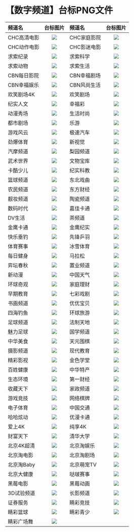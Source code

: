 # 【数字频道】台标PNG文件
|频道名|台标图片|频道名|台标图片|
|:---|:---:|:---|:---:|
|CHC高清电影|<img src="https://raw.githubusercontent.com/love599/TVlogo/main/logo/数字/CHC高清电影.png">|CHC家庭影院|<img src="https://raw.githubusercontent.com/love599/TVlogo/main/logo/数字/CHC家庭影院.png">|
|CHC动作电影|<img src="https://raw.githubusercontent.com/love599/TVlogo/main/logo/数字/CHC动作电影.png">|CHC影迷电影|<img src="https://raw.githubusercontent.com/love599/TVlogo/main/logo/数字/CHC影迷电影.png">|
|求索纪录|<img src="https://raw.githubusercontent.com/love599/TVlogo/main/logo/数字/求索纪录.png">|求索科学|<img src="https://raw.githubusercontent.com/love599/TVlogo/main/logo/数字/求索科学.png">|
|求索动物|<img src="https://raw.githubusercontent.com/love599/TVlogo/main/logo/数字/求索动物.png">|求索生活|<img src="https://raw.githubusercontent.com/love599/TVlogo/main/logo/数字/求索生活.png">|
|CBN每日影院|<img src="https://raw.githubusercontent.com/love599/TVlogo/main/logo/数字/CBN每日影院.png">|CBN幸福剧场|<img src="https://raw.githubusercontent.com/love599/TVlogo/main/logo/数字/CBN幸福剧场.png">|
|CBN幸福娱乐|<img src="https://raw.githubusercontent.com/love599/TVlogo/main/logo/数字/CBN幸福娱乐.png">|CBN风尚生活|<img src="https://raw.githubusercontent.com/love599/TVlogo/main/logo/数字/CBN风尚生活.png">|
|欢笑剧场4K|<img src="https://raw.githubusercontent.com/love599/TVlogo/main/logo/数字/欢笑剧场4K.png">|欢笑剧场|<img src="https://raw.githubusercontent.com/love599/TVlogo/main/logo/数字/欢笑剧场.png">|
|纪实人文|<img src="https://raw.githubusercontent.com/love599/TVlogo/main/logo/数字/纪实人文.png">|幸福彩|<img src="https://raw.githubusercontent.com/love599/TVlogo/main/logo/数字/幸福彩.png">|
|动漫秀场|<img src="https://raw.githubusercontent.com/love599/TVlogo/main/logo/数字/动漫秀场.png">|生活时尚|<img src="https://raw.githubusercontent.com/love599/TVlogo/main/logo/数字/生活时尚.png">|
|都市剧场|<img src="https://raw.githubusercontent.com/love599/TVlogo/main/logo/数字/都市剧场.png">|乐游|<img src="https://raw.githubusercontent.com/love599/TVlogo/main/logo/数字/乐游.png">|
|游戏风云|<img src="https://raw.githubusercontent.com/love599/TVlogo/main/logo/数字/游戏风云.png">|极速汽车|<img src="https://raw.githubusercontent.com/love599/TVlogo/main/logo/数字/极速汽车.png">|
|劲爆体育|<img src="https://raw.githubusercontent.com/love599/TVlogo/main/logo/数字/劲爆体育.png">|新视觉|<img src="https://raw.githubusercontent.com/love599/TVlogo/main/logo/数字/新视觉.png">|
|汽摩频道|<img src="https://raw.githubusercontent.com/love599/TVlogo/main/logo/数字/汽摩频道.png">|梨园频道|<img src="https://raw.githubusercontent.com/love599/TVlogo/main/logo/数字/梨园频道.png">|
|武术世界|<img src="https://raw.githubusercontent.com/love599/TVlogo/main/logo/数字/武术世界.png">|文物宝库|<img src="https://raw.githubusercontent.com/love599/TVlogo/main/logo/数字/文物宝库.png">|
|卡酷少儿|<img src="https://raw.githubusercontent.com/love599/TVlogo/main/logo/数字/卡酷少儿.png">|纪实科教|<img src="https://raw.githubusercontent.com/love599/TVlogo/main/logo/数字/纪实科教.png">|
|篮球频道|<img src="https://raw.githubusercontent.com/love599/TVlogo/main/logo/数字/篮球频道.png">|东北戏曲|<img src="https://raw.githubusercontent.com/love599/TVlogo/main/logo/数字/东北戏曲.png">|
|农民频道|<img src="https://raw.githubusercontent.com/love599/TVlogo/main/logo/数字/农民频道.png">|东方财经|<img src="https://raw.githubusercontent.com/love599/TVlogo/main/logo/数字/东方财经.png">|
|靓妆频道|<img src="https://raw.githubusercontent.com/love599/TVlogo/main/logo/数字/靓妆频道.png">|陶瓷频道|<img src="https://raw.githubusercontent.com/love599/TVlogo/main/logo/数字/陶瓷频道.png">|
|数码时代|<img src="https://raw.githubusercontent.com/love599/TVlogo/main/logo/数字/数码时代.png">|嘉佳卡通|<img src="https://raw.githubusercontent.com/love599/TVlogo/main/logo/数字/嘉佳卡通.png">|
|DV生活|<img src="https://raw.githubusercontent.com/love599/TVlogo/main/logo/数字/DV生活.png">|茶频道|<img src="https://raw.githubusercontent.com/love599/TVlogo/main/logo/数字/茶频道.png">|
|金鹰卡通|<img src="https://raw.githubusercontent.com/love599/TVlogo/main/logo/数字/金鹰卡通.png">|金鹰纪实|<img src="https://raw.githubusercontent.com/love599/TVlogo/main/logo/数字/金鹰纪实.png">|
|快乐垂钓|<img src="https://raw.githubusercontent.com/love599/TVlogo/main/logo/数字/快乐垂钓.png">|先锋乒羽|<img src="https://raw.githubusercontent.com/love599/TVlogo/main/logo/数字/先锋乒羽.png">|
|体育赛事|<img src="https://raw.githubusercontent.com/love599/TVlogo/main/logo/数字/体育赛事.png">|冰雪体育|<img src="https://raw.githubusercontent.com/love599/TVlogo/main/logo/数字/冰雪体育.png">|
|每日健身|<img src="https://raw.githubusercontent.com/love599/TVlogo/main/logo/数字/每日健身.png">|马拉松|<img src="https://raw.githubusercontent.com/love599/TVlogo/main/logo/数字/马拉松.png">|
|弈坛春秋|<img src="https://raw.githubusercontent.com/love599/TVlogo/main/logo/数字/弈坛春秋.png">|置业频道|<img src="https://raw.githubusercontent.com/love599/TVlogo/main/logo/数字/置业频道.png">|
|新动漫|<img src="https://raw.githubusercontent.com/love599/TVlogo/main/logo/数字/新动漫.png">|中国天气|<img src="https://raw.githubusercontent.com/love599/TVlogo/main/logo/数字/中国天气.png">|
|环球奇观|<img src="https://raw.githubusercontent.com/love599/TVlogo/main/logo/数字/环球奇观.png">|家庭理财|<img src="https://raw.githubusercontent.com/love599/TVlogo/main/logo/数字/家庭理财.png">|
|早期教育|<img src="https://raw.githubusercontent.com/love599/TVlogo/main/logo/数字/早期教育.png">|七彩戏剧|<img src="https://raw.githubusercontent.com/love599/TVlogo/main/logo/数字/七彩戏剧.png">|
|书画频道|<img src="https://raw.githubusercontent.com/love599/TVlogo/main/logo/数字/书画频道.png">|优优宝贝|<img src="https://raw.githubusercontent.com/love599/TVlogo/main/logo/数字/优优宝贝.png">|
|四海钓鱼|<img src="https://raw.githubusercontent.com/love599/TVlogo/main/logo/数字/四海钓鱼.png">|环球旅游|<img src="https://raw.githubusercontent.com/love599/TVlogo/main/logo/数字/环球旅游.png">|
|足球频道|<img src="https://raw.githubusercontent.com/love599/TVlogo/main/logo/数字/足球频道.png">|法制天地|<img src="https://raw.githubusercontent.com/love599/TVlogo/main/logo/数字/法制天地.png">|
|魅力足球|<img src="https://raw.githubusercontent.com/love599/TVlogo/main/logo/数字/魅力足球.png">|国学频道|<img src="https://raw.githubusercontent.com/love599/TVlogo/main/logo/数字/国学频道.png">|
|中华美食|<img src="https://raw.githubusercontent.com/love599/TVlogo/main/logo/数字/中华美食.png">|天元围棋|<img src="https://raw.githubusercontent.com/love599/TVlogo/main/logo/数字/天元围棋.png">|
|摄影频道|<img src="https://raw.githubusercontent.com/love599/TVlogo/main/logo/数字/摄影频道.png">|现代教育|<img src="https://raw.githubusercontent.com/love599/TVlogo/main/logo/数字/现代教育.png">|
|精彩影视|<img src="https://raw.githubusercontent.com/love599/TVlogo/main/logo/数字/精彩影视.png">|金色学堂|<img src="https://raw.githubusercontent.com/love599/TVlogo/main/logo/数字/金色学堂.png">|
|百姓健康|<img src="https://raw.githubusercontent.com/love599/TVlogo/main/logo/数字/百姓健康.png">|中华特产|<img src="https://raw.githubusercontent.com/love599/TVlogo/main/logo/数字/中华特产.png">|
|生态环境|<img src="https://raw.githubusercontent.com/love599/TVlogo/main/logo/数字/生态环境.png">|第一财经|<img src="https://raw.githubusercontent.com/love599/TVlogo/main/logo/数字/第一财经.png">|
|收藏天下|<img src="https://raw.githubusercontent.com/love599/TVlogo/main/logo/数字/收藏天下.png">|家政频道|<img src="https://raw.githubusercontent.com/love599/TVlogo/main/logo/数字/家政频道.png">|
|游戏竞技|<img src="https://raw.githubusercontent.com/love599/TVlogo/main/logo/数字/游戏竞技.png">|网络棋牌|<img src="https://raw.githubusercontent.com/love599/TVlogo/main/logo/数字/网络棋牌.png">|
|电子体育|<img src="https://raw.githubusercontent.com/love599/TVlogo/main/logo/数字/电子体育.png">|中国交通|<img src="https://raw.githubusercontent.com/love599/TVlogo/main/logo/数字/中国交通.png">|
|哈哈炫动|<img src="https://raw.githubusercontent.com/love599/TVlogo/main/logo/数字/哈哈炫动.png">|优漫卡通|<img src="https://raw.githubusercontent.com/love599/TVlogo/main/logo/数字/优漫卡通.png">|
|爱上4K|<img src="https://raw.githubusercontent.com/love599/TVlogo/main/logo/数字/爱上4K.png">|纯享4K|<img src="https://raw.githubusercontent.com/love599/TVlogo/main/logo/数字/纯享4K.png">|
|财富天下|<img src="https://raw.githubusercontent.com/love599/TVlogo/main/logo/数字/财富天下.png">|清华大学|<img src="https://raw.githubusercontent.com/love599/TVlogo/main/logo/数字/清华大学.png">|
|北京4K超清|<img src="https://raw.githubusercontent.com/love599/TVlogo/main/logo/数字/北京4K超清.png">|北京淘娱乐|<img src="https://raw.githubusercontent.com/love599/TVlogo/main/logo/数字/北京淘娱乐.png">|
|北京淘电影|<img src="https://raw.githubusercontent.com/love599/TVlogo/main/logo/数字/北京淘电影.png">|北京淘剧场|<img src="https://raw.githubusercontent.com/love599/TVlogo/main/logo/数字/北京淘剧场.png">|
|北京淘Baby|<img src="https://raw.githubusercontent.com/love599/TVlogo/main/logo/数字/北京淘Baby.png">|北京萌宠TV|<img src="https://raw.githubusercontent.com/love599/TVlogo/main/logo/数字/北京萌宠TV.png">|
|北京大健康|<img src="https://raw.githubusercontent.com/love599/TVlogo/main/logo/数字/北京大健康.png">|哒啵赛事|<img src="https://raw.githubusercontent.com/love599/TVlogo/main/logo/数字/哒啵赛事.png">|
|黑莓电影|<img src="https://raw.githubusercontent.com/love599/TVlogo/main/logo/数字/黑莓电影.png">|黑莓动画|<img src="https://raw.githubusercontent.com/love599/TVlogo/main/logo/数字/黑莓动画.png">|
|3D试验频道|<img src="https://raw.githubusercontent.com/love599/TVlogo/main/logo/数字/3D试验频道.png">|长影频道|<img src="https://raw.githubusercontent.com/love599/TVlogo/main/logo/数字/长影频道.png">|
|证券服务|<img src="https://raw.githubusercontent.com/love599/TVlogo/main/logo/数字/证券服务.png">|睛彩竞技|<img src="https://raw.githubusercontent.com/love599/TVlogo/main/logo/数字/睛彩竞技.png">|
|睛彩篮球|<img src="https://raw.githubusercontent.com/love599/TVlogo/main/logo/数字/睛彩篮球.png">|睛彩青少|<img src="https://raw.githubusercontent.com/love599/TVlogo/main/logo/数字/睛彩青少.png">|
|睛彩广场舞|<img src="https://raw.githubusercontent.com/love599/TVlogo/main/logo/数字/睛彩广场舞.png">|





